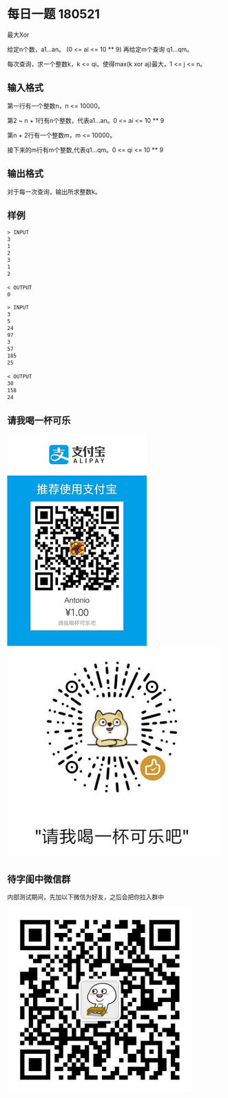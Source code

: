 # 每日一题 180521

最大Xor

给定n个数，a1...an。 (0 <= ai <= 10 ** 9)
再给定m个查询 q1...qm。

每次查询，求一个整数k，k <= qi。使得max(k xor aj)最大，1 <= j <= n。

## 输入格式

第一行有一个整数n，n <= 10000。

第2 ~ n + 1行有n个整数，代表a1...an。0 <= ai <= 10 ** 9

第n + 2行有一个整数m，m <= 10000。

接下来的m行有m个整数,代表q1...qm。0 <= qi <= 10 ** 9

## 输出格式

对于每一次查询，输出所求整数k。

## 样例

```
> INPUT
3
1
2
3
1
2

< OUTPUT
0
```

```
> INPUT
3
5
24
97
3
57
185
25

< OUTPUT
30
158
24
```

## 请我喝一杯可乐

![](https://raw.githubusercontent.com/Inapt19/Resource/master/bonus_QR.jpg)
![](https://raw.githubusercontent.com/Inapt19/Resource/master/wechat_bonus_qr.jpg)

## 待字闺中微信群

内部测试期间，先加以下微信为好友，之后会把你拉入群中

![](https://raw.githubusercontent.com/Inapt19/Resource/master/wechat_QR.jpg)

